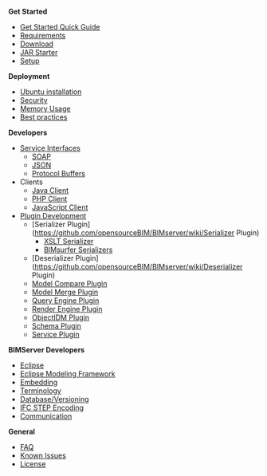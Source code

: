 **Get Started**
* [Get Started Quick Guide](https://github.com/opensourceBIM/BIMserver/wiki/Get-Started-Quick-Guide)
* [Requirements](https://github.com/opensourceBIM/BIMserver/wiki/Requirements)
* [Download](https://github.com/opensourceBIM/BIMserver/wiki/Download)
* [JAR Starter](https://github.com/opensourceBIM/BIMserver/wiki/JAR-Starter)
* [Setup](https://github.com/opensourceBIM/BIMserver/wiki/Setup)

**Deployment**
* [Ubuntu installation](https://github.com/opensourceBIM/BIMserver/wiki/Install-on-Ubuntu)
* [Security](https://github.com/opensourceBIM/BIMserver/wiki/Security)
* [Memory Usage](https://github.com/opensourceBIM/BIMserver/wiki/Memory-usage)
* [Best practices](https://github.com/opensourceBIM/BIMserver/wiki/Best-practices)

**Developers**
* [Service Interfaces](https://github.com/opensourceBIM/BIMserver/wiki/Service-Interfaces)
  * [SOAP](https://github.com/opensourceBIM/BIMserver/wiki/SOAP)
   * [JSON](https://github.com/opensourceBIM/BIMserver/wiki/JSON-API)
   * [Protocol Buffers](https://github.com/opensourceBIM/BIMserver/wiki/Protocol-Buffers)
* Clients
   * [Java Client](https://github.com/opensourceBIM/BIMserver/wiki/BimServerClient)
   * [PHP Client](https://github.com/opensourceBIM/BIMserver/wiki/PHP-Client-Library)
   * [JavaScript Client](https://github.com/opensourceBIM/BIMserver/wiki/JavaScriptClient)
* [Plugin Development](https://github.com/opensourceBIM/BIMserver/wiki/Plugin-Development)
   * [Serializer Plugin](https://github.com/opensourceBIM/BIMserver/wiki/Serializer Plugin)
      * [XSLT Serializer](https://github.com/opensourceBIM/BIMserver/wiki/XSLT-Serializer)
      * [BIMsurfer Serializers](https://github.com/opensourceBIM/BIMserver/wiki/BIMsurfer-Serializers)
   * [Deserializer Plugin](https://github.com/opensourceBIM/BIMserver/wiki/Deserializer Plugin)
   * [Model Compare Plugin](https://github.com/opensourceBIM/BIMserver/wiki/Model-Compare-Plugin)
   * [Model Merge Plugin](https://github.com/opensourceBIM/BIMserver/wiki/Model-Merge-Plugin)
   * [Query Engine Plugin](https://github.com/opensourceBIM/BIMserver/wiki/Query-Engine-Plugin)
   * [Render Engine Plugin](https://github.com/opensourceBIM/BIMserver/wiki/Render-Engine-Plugin)
   * [ObjectIDM Plugin](https://github.com/opensourceBIM/BIMserver/wiki/ObjectIDM-Plugin)
   * [Schema Plugin](https://github.com/opensourceBIM/BIMserver/wiki/Schema-Plugin)
   * [Service Plugin](https://github.com/opensourceBIM/BIMserver/wiki/Service-Plugin)

**BIMServer Developers**
* [Eclipse](https://github.com/opensourceBIM/BIMserver/wiki/Eclipse)
* [Eclipse Modeling Framework](https://github.com/opensourceBIM/BIMserver/wiki/Eclipse-Modeling-Framework)
* [Embedding](https://github.com/opensourceBIM/BIMserver/wiki/Embedding)
* [Terminology](https://github.com/opensourceBIM/BIMserver/wiki/Terminology)
* [Database/Versioning](https://github.com/opensourceBIM/BIMserver/wiki/Database---Versioning)
* [IFC STEP Encoding](https://github.com/opensourceBIM/BIMserver/wiki/IFC-STEP-Encoding)
* [Communication](https://github.com/opensourceBIM/BIMserver/wiki/Communication)

**General**
* [FAQ](https://github.com/opensourceBIM/BIMserver/wiki/FAQ)
* [Known Issues](https://github.com/opensourceBIM/BIMserver/wiki/Known-Issues)
* [License](https://github.com/opensourceBIM/BIMserver/wiki/License)